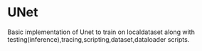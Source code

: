 # UNet

Basic implementation of Unet to train on localdataset along with testing(inference),tracing,scripting,dataset,dataloader scripts.

